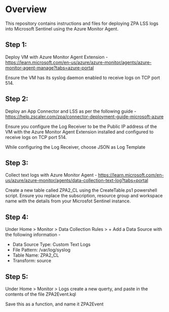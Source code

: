 # Overview

This repository contains instructions and files for deploying ZPA LSS logs into Microsoft Sentinel using the Azure Monitor Agent.

## Step 1:

Deploy VM with Azure Monitor Agent Extension - https://learn.microsoft.com/en-us/azure/azure-monitor/agents/azure-monitor-agent-manage?tabs=azure-portal 

Ensure the VM has its syslog daemon enabled to receive logs on TCP port 514.

## Step 2:

Deploy an App Connector and LSS as per the following guide - https://help.zscaler.com/zpa/connector-deployment-guide-microsoft-azure 

Ensure you configure the Log Receiver to be the Public IP address of the VM with the Azure Monitor Agent Extension installed and configured to receive logs on TCP port 514.

While configuring the Log Receiver, choose JSON as Log Template

## Step 3:

Collect text logs with Azure Monitor Agent - https://learn.microsoft.com/en-us/azure/azure-monitor/agents/data-collection-text-log?tabs=portal

Create a new table called ZPA2_CL using the CreateTable.ps1 powershell script. Ensure you replace the subscription, resource group and workspace name with the details from your Microsfot Sentinel instance.

## Step 4:

Under Home > Monitor > Data Collection Rules > + Add a Data Source with the following information -

- Data Source Type: Custom Text Logs
- File Pattern: /var/log/syslog
- Table Name: ZPA2_CL
- Transform: source

## Step 5:

Under Home > Monitor > Logs create a new querty, and paste in the contents of the file ZPA2Event.kql

Save this as a function, and name it ZPA2Event
